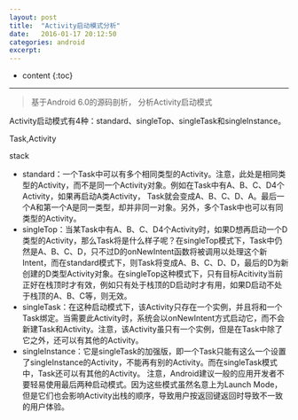 ```yaml
---
layout: post
title:  "Activity启动模式分析"
date:   2016-01-17 20:12:50
categories: android
excerpt:  
---
```


* content
{:toc}


---

> 基于Android 6.0的源码剖析， 分析Activity启动模式

Activity启动模式有4种：standard、singleTop、singleTask和singleInstance。

Task,Activity

stack

- standard：一个Task中可以有多个相同类型的Activity。注意，此处是相同类型的Activity，而不是同一个Activity对象。例如在Task中有A、B、C、D4个Activity，如果再启动A类Activity， Task就会变成A、B、C、D、A。最后一个A和第一个A是同一类型，却并非同一对象。另外，多个Task中也可以有同类型的Activity。
- singleTop：当某Task中有A、B、C、D4个Activity时，如果D想再启动一个D类型的Activity，那么Task将是什么样子呢？在singleTop模式下，Task中仍然是A、B、C、D，只不过D的onNewIntent函数将被调用以处理这个新Intent，而在standard模式下，则Task将变成A、B、C、D、D，最后的D为新创建的D类型Activity对象。在singleTop这种模式下，只有目标Acitivity当前正好在栈顶时才有效，例如只有处于栈顶的D启动时才有用，如果D启动不处于栈顶的A、B、C等，则无效。
- singleTask：在这种启动模式下，该Activity只存在一个实例，并且将和一个Task绑定。当需要此Activity时，系统会以onNewIntent方式启动它，而不会新建Task和Activity。注意，该Activity虽只有一个实例，但是在Task中除了它之外，还可以有其他的Activity。
- singleInstance：它是singleTask的加强版，即一个Task只能有这么一个设置了singleInstance的Activity，不能再有别的Activity。而在singleTask模式中，Task还可以有其他的Activity。
注意，Android建议一般的应用开发者不要轻易使用最后两种启动模式。因为这些模式虽然名意上为Launch Mode，但是它们也会影响Activity出栈的顺序，导致用户按返回键返回时导致不一致的用户体验。
